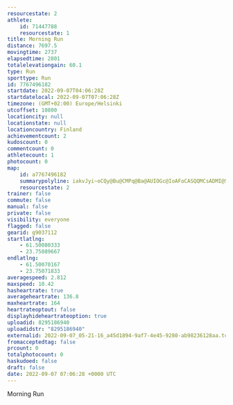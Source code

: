```yaml
---
resourcestate: 2
athlete:
    id: 71447788
    resourcestate: 1
title: Morning Run
distance: 7697.5
movingtime: 2737
elapsedtime: 2801
totalelevationgain: 60.1
type: Run
sporttype: Run
id: 7767496182
startdate: 2022-09-07T04:06:28Z
startdatelocal: 2022-09-07T07:06:28Z
timezone: (GMT+02:00) Europe/Helsinki
utcoffset: 10800
locationcity: null
locationstate: null
locationcountry: Finland
achievementcount: 2
kudoscount: 0
commentcount: 0
athletecount: 1
photocount: 0
map:
    id: a7767496182
    summarypolyline: iakvJyi~oCQy@Bu@CMPq@Ba@AUIOGc@IoAFoCASQQMCsADMI@SCWRUCFE@Gc@OFWGEYGK?OGE@FABIMa@u@Uq@}AeCUA_At@s@PMAMIM?IJEVy@r@[DEn@An@Gr@GZi@Ze@a@OAc@j@St@EZWf@MPW?WKSe@[mBS}@[u@Ss@SYUA]iAw@mAa@mAa@_AI_@Ge@A}DFq@@q@CaELwCHm@Ds@ReADw@RuABs@EcAUgDOuDJwBEiAB{@GiA?wAGkCCuHDiBHmAAk@WmB?{@HyBAi@IkAUQ_@CSWUg@MiAK_@m@uA[{@yAKk@FmAEi@I}AFMNGR?j@Fb@\p@Nr@`@`ABNIZEb@SXG\KnAChBET?^GNA\GLJdAENDr@Cn@?j@Fl@CrAEf@@z@CHURQ@]RmAe@cAmAWq@Qu@Ky@a@wBCW?WBi@GqBa@sA]{Ag@iAKo@]_Aa@q@g@[[EsA}BMw@IWUmAe@{AIUI]?{@Ia@?KHYLKF@Xs@`@UF_@@WKiA_@uAYcBc@_BAaBE{AXgE@gAAc@HaAXw@JmBDa@RYDw@Hq@?i@XuBb@e@JA|@w@^uAJ_A\}@FMRBNMNYD_@L]\o@^YLSVOfAERURgAHiANo@^S\i@t@i@^Kd@_@NWD]FMd@WN?r@m@`@i@L[ZSVALSd@a@Te@PQLF^n@l@tAR`@DR^Dd@UJDHJDb@j@zBDV?VV`BDv@N~@HTP`BAfAJp@?^Fn@Vr@Ch@Dh@PjA@r@M`BKd@UjBMbBAt@U|AAz@BNEX?\@LR^DhAKpAKr@OtC@n@Cl@RjBA`@MvAQr@If@A\QhCF~B]tAGtEUpCY`B[lF@hBb@jBDZO`BIhCI~A?jCEpBDhBJ`ABhBJrAIpBD`BPhBPfEEh@]|BU`AId@M`BYpHGh@GbAAt@Dx@Tx@FfBNf@^h@Vj@JHT@^ZRj@^n@RPJARHFL?R`@j@V~@z@vAZr@DT?`ANlA@ZVfAr@hDt@zEb@tALCBy@WuBAQDU|@k@RBJSBKT_@|@aAZOx@eBRMv@KBVb@~@x@|@LPGx@?r@MdBB^J\Fl@?f@LrA?hBHx@`@^Tb@z@n@r@Zv@L|@U
    resourcestate: 2
trainer: false
commute: false
manual: false
private: false
visibility: everyone
flagged: false
gearid: g9037112
startlatlng:
    - 61.50080333
    - 23.75089667
endlatlng:
    - 61.50070167
    - 23.75071833
averagespeed: 2.812
maxspeed: 10.42
hasheartrate: true
averageheartrate: 136.8
maxheartrate: 164
heartrateoptout: false
displayhideheartrateoption: true
uploadid: 8295186940
uploadidstr: "8295186940"
externalid: 2022-09-07_05-21-16_a45d1894-9af7-4e45-9280-ab98236128aa.tcx
fromacceptedtag: false
prcount: 0
totalphotocount: 0
haskudoed: false
draft: false
date: 2022-09-07 07:06:28 +0000 UTC
---
```

Morning Run